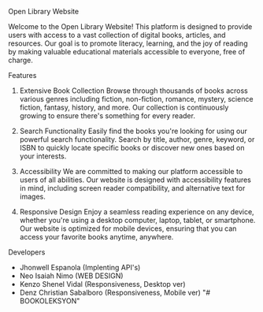 Open Library Website

Welcome to the Open Library Website! This platform is designed to provide users with access to a vast collection of digital books, articles, and resources. Our goal is to promote literacy, learning, and the joy of reading by making valuable educational materials accessible to everyone, free of charge.

Features

1. Extensive Book Collection
Browse through thousands of books across various genres including fiction, non-fiction, romance, mystery, science fiction, fantasy, history, and more. Our collection is continuously growing to ensure there's something for every reader.


2. Search Functionality
Easily find the books you're looking for using our powerful search functionality. Search by title, author, genre, keyword, or ISBN to quickly locate specific books or discover new ones based on your interests.

3. Accessibility
We are committed to making our platform accessible to users of all abilities. Our website is designed with accessibility features in mind, including screen reader compatibility, and alternative text for images.


4. Responsive Design
Enjoy a seamless reading experience on any device, whether you're using a desktop computer, laptop, tablet, or smartphone. Our website is optimized for mobile devices, ensuring that you can access your favorite books anytime, anywhere.

Developers 

- Jhonwell Espanola (Implenting API's)
- Neo Isaiah Nimo (WEB DESIGN)
- Kenzo Shenel Vidal (Responsiveness, Desktop ver)
- Denz Christian Sabalboro (Responsiveness, Mobile ver)
"# BOOKOLEKSYON" 
